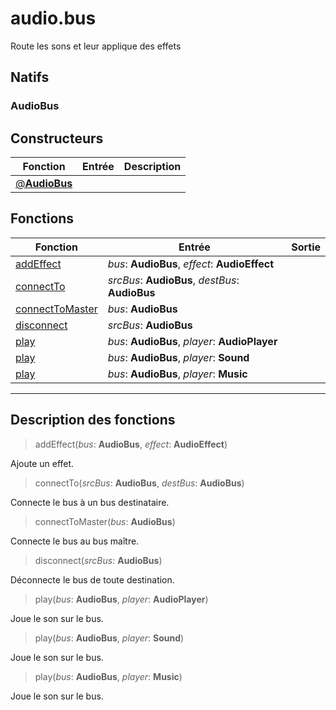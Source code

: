 # audio.bus

Route les sons et leur applique des effets
## Natifs
### AudioBus
## Constructeurs
|Fonction|Entrée|Description|
|-|-|-|
|[@**AudioBus**](#ctor_0)|||
## Fonctions
|Fonction|Entrée|Sortie|
|-|-|-|
|[addEffect](#func_0)|*bus*: **AudioBus**, *effect*: **AudioEffect**||
|[connectTo](#func_1)|*srcBus*: **AudioBus**, *destBus*: **AudioBus**||
|[connectToMaster](#func_2)|*bus*: **AudioBus**||
|[disconnect](#func_3)|*srcBus*: **AudioBus**||
|[play](#func_4)|*bus*: **AudioBus**, *player*: **AudioPlayer**||
|[play](#func_5)|*bus*: **AudioBus**, *player*: **Sound**||
|[play](#func_6)|*bus*: **AudioBus**, *player*: **Music**||


***
## Description des fonctions

<a id="func_0"></a>
> addEffect(*bus*: **AudioBus**, *effect*: **AudioEffect**)

Ajoute un effet.

<a id="func_1"></a>
> connectTo(*srcBus*: **AudioBus**, *destBus*: **AudioBus**)

Connecte le bus à un bus destinataire.

<a id="func_2"></a>
> connectToMaster(*bus*: **AudioBus**)

Connecte le bus au bus maître.

<a id="func_3"></a>
> disconnect(*srcBus*: **AudioBus**)

Déconnecte le bus de toute destination.

<a id="func_4"></a>
> play(*bus*: **AudioBus**, *player*: **AudioPlayer**)

Joue le son sur le bus.

<a id="func_5"></a>
> play(*bus*: **AudioBus**, *player*: **Sound**)

Joue le son sur le bus.

<a id="func_6"></a>
> play(*bus*: **AudioBus**, *player*: **Music**)

Joue le son sur le bus.

